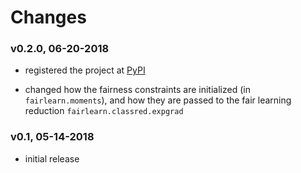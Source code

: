 # Changes

### v0.2.0, 06-20-2018

* registered the project at [PyPI](https://pypi.org/)

* changed how the fairness constraints are initialized (in `fairlearn.moments`), and how they are passed to the fair learning reduction `fairlearn.classred.expgrad`

### v0.1, 05-14-2018

* initial release
